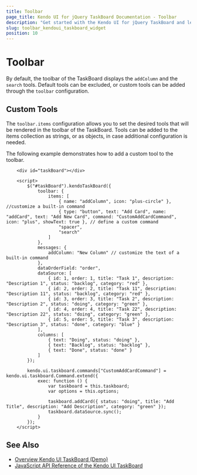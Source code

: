 ```yaml
---
title: Toolbar
page_title: Kendo UI for jQuery TaskBoard Documentation - Toolbar
description: "Get started with the Kendo UI for jQuery TaskBoard and learn how to configure its toolbar."
slug: toolbar_kendoui_taskboard_widget
position: 10
---
```


# Toolbar

By default, the toolbar of the TaskBoard displays the `addColumn` and the `search` tools. Default tools can be excluded, or custom tools can be added through the `toolbar` configuration. 

## Custom Tools

The `toolbar.items` configuration allows you to set the desired tools that will be rendered in the toolbar of the TaskBoard. Tools can be added to the items collection as strings, or as objects, in case additional configuration is needed.

The following example demonstrates how to add a custom tool to the toolbar.

```dojo
    <div id="taskBoard"></div>

    <script>
        $("#taskBoard").kendoTaskBoard({
            toolbar: {
                items: [
                    { name: "addColumn", icon: "plus-circle" }, //customize a built-in command
                    { type: "button", text: "Add Card", name: "addCard", text: "Add New Card", command: "CustomAddCardCommand", icon: "plus", showText: true }, // define a custom command
                    "spacer",
                    "search"
                ]
            },
            messages: {
                addColumn: "New Column" // customize the text of a built-in command
            },
            dataOrderField: "order",
            dataSource: [
                { id: 1, order: 1, title: "Task 1", description: "Description 1", status: "backlog", category: "red" },
                { id: 2, order: 2, title: "Task 11", description: "Description 11", status: "backlog", category: "red" },
                { id: 3, order: 3, title: "Task 2", description: "Description 2", status: "doing", category: "green" },
                { id: 4, order: 4, title: "Task 22", description: "Description 22", status: "doing", category: "green" },
                { id: 5, order: 5, title: "Task 3", description: "Description 3", status: "done", category: "blue" }
            ],
            columns: [
                { text: "Doing", status: "doing" },
                { text: "Backlog", status: "backlog" },
                { text: "Done", status: "done" }
            ]
        });

        kendo.ui.taskboard.commands["CustomAddCardCommand"] = kendo.ui.taskboard.Command.extend({
            exec: function () {
                var taskboard = this.taskboard;
                var options = this.options;
                
                taskboard.addCard({ status: "doing", title: "Add Title", description: "Add Description", category: "green" });
                taskboard.dataSource.sync();
            } 
        });
    </script>
```

## See Also

* [Overview Kendo UI TaskBoard (Demo)](https://demos.telerik.com/kendo-ui/taskboard/index)
* [JavaScript API Reference of the Kendo UI TaskBoard](/api/javascript/ui/taskboard)
